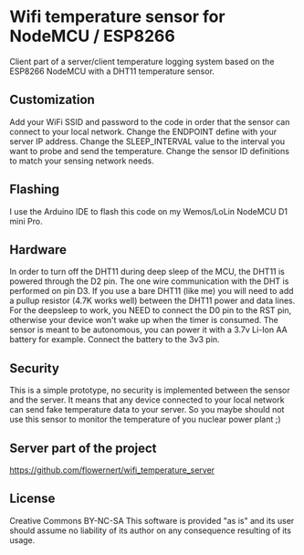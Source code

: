 # Wifi temperature sensor for NodeMCU / ESP8266
Client part of a server/client temperature logging system based on the ESP8266 NodeMCU with a DHT11 temperature sensor.

## Customization

Add your WiFi SSID and password to the code in order that the sensor can connect to your local network.
Change the ENDPOINT define with your server IP address.
Change the SLEEP_INTERVAL value to the interval you want to probe and send the temperature.
Change the sensor ID definitions to match your sensing network needs.

## Flashing
I use the Arduino IDE to flash this code on my Wemos/LoLin NodeMCU D1 mini Pro.

## Hardware
In order to turn off the DHT11 during deep sleep of the MCU, the DHT11 is powered through the D2 pin. 
The one wire communication with the DHT is performed on pin D3.
If you use a bare DHT11 (like me) you will need to add a pullup resistor (4.7K works well) between the DHT11 power and data lines.
For the deepsleep to work, you NEED to connect the D0 pin to the RST pin, otherwise your device won't wake up when the timer is consumed.
The sensor is meant to be autonomous, you can power it with a 3.7v Li-Ion AA battery for example. Connect the battery to the 3v3 pin.

## Security
This is a simple prototype, no security is implemented between the sensor and the server. 
It means that any device connected to your local network can send fake temperature data to your server.
So you maybe should not use this sensor to monitor the temperature of you nuclear power plant ;)

## Server part of the project
https://github.com/flowernert/wifi_temperature_server

## License
Creative Commons BY-NC-SA
This software is provided "as is" and its user should assume no liability of its author on any consequence resulting of its usage.
